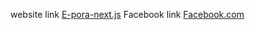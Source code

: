 website link [E-pora-next.js](https://e-pora-next.vercel.app/) 
Facebook link [Facebook.com](https://www.facebook.com/themepure.net/) 